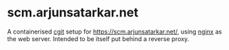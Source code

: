 # scm.arjunsatarkar.net

A containerised [cgit](https://git.zx2c4.com/cgit/about/) setup for https://scm.arjunsatarkar.net/, using [nginx](https://nginx.org/) as the web server.
Intended to be itself put behind a reverse proxy.
